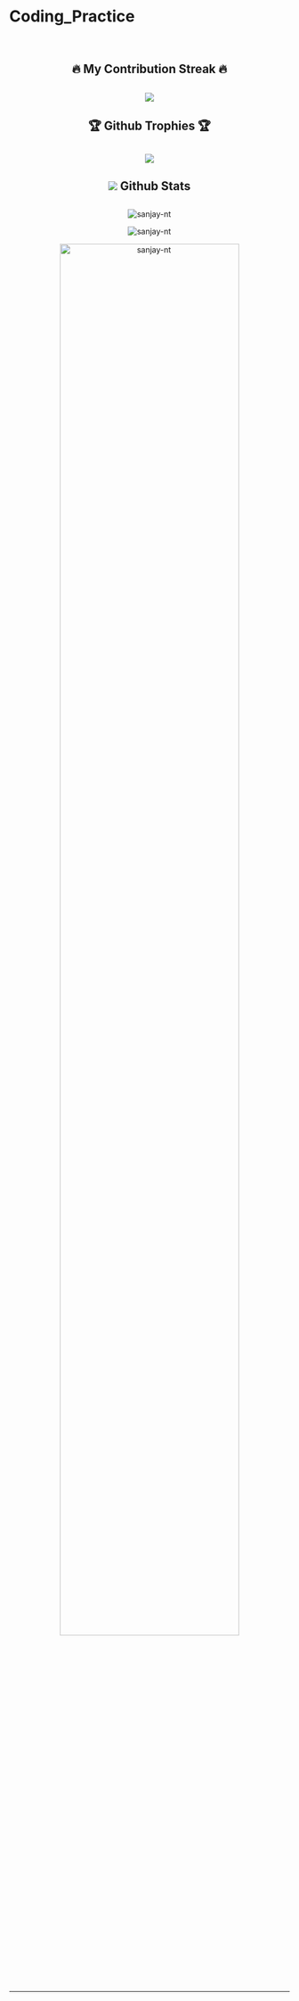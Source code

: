 # Coding_Practice                                                                      
</br>

### <h2 align="center">🔥 My Contribution Streak 🔥<h2/>
<p align="center">
  
  <a href="https://github.com/sanjay-nt/github-readme-streak-stats">
    <img src="https://github-readme-streak-stats.herokuapp.com/?user=sanjay-nt&count_private=true&theme=dark&hide_border=true&background=0D1110&stroke=0000"/>
  </a>
  
### <h2 align="center">🏆 Github Trophies 🏆<h2/>
<p align="center">
  <a href="https://github.com/ryo-ma/github-profile-trophy" target="_blank">
    <img src="https://github-profile-trophy.vercel.app/?username=sanjay-nt&row=2&column=4&margin-w=8&margin-h=8&theme=gruvbox&count_private=true"/>
  </a>
</p>
  
### <h2 align="center"><img src="https://cutt.ly/KblcWC8"> Github Stats<h2/>
  <p align="center">
<img src="https://github-readme-stats.vercel.app/api/top-langs/?username=sanjay-nt&theme=gotham&layout=compact&count_private=true" alt="sanjay-nt" />
</p>

<p align="center">
<img src="https://github-readme-stats.vercel.app/api?username=sanjay-nt&show_icons=true&theme=gotham&count_private=true" alt="sanjay-nt" />
</p>
<p align="center">
<img width="80%" height="80%" src="https://activity-graph.herokuapp.com/graph?username=sanjay-nt&theme=react-dark&count_private=true" alt="sanjay-nt" />
</p>
  
_______________________________________________________________________________________________________________________
